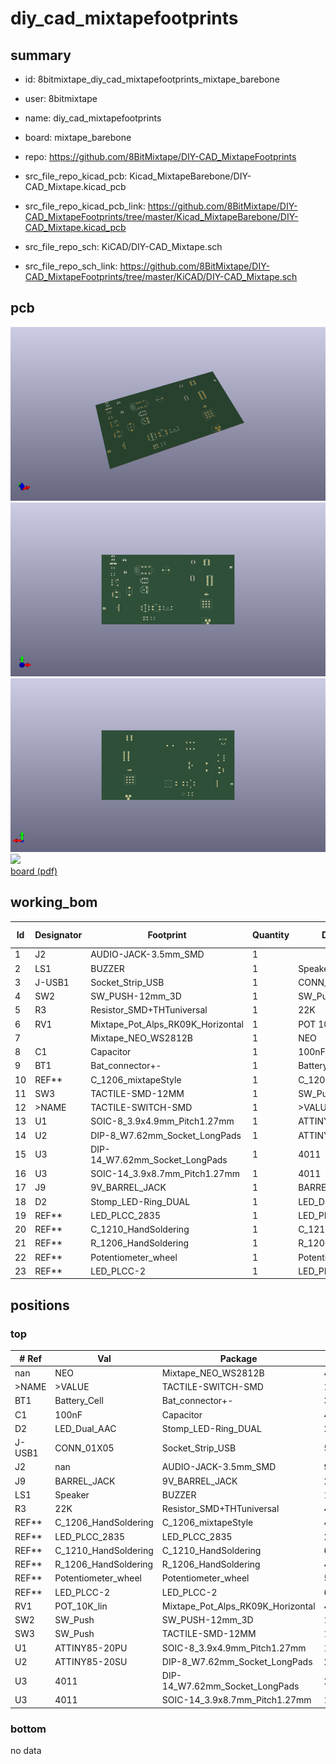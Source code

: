# diy_cad_mixtapefootprints
 
## summary 
* id: 8bitmixtape_diy_cad_mixtapefootprints_mixtape_barebone
* user: 8bitmixtape
* name: diy_cad_mixtapefootprints
* board: mixtape_barebone
* repo: https://github.com/8BitMixtape/DIY-CAD_MixtapeFootprints
* src_file_repo_kicad_pcb: Kicad_MixtapeBarebone/DIY-CAD_Mixtape.kicad_pcb
* src_file_repo_kicad_pcb_link: https://github.com/8BitMixtape/DIY-CAD_MixtapeFootprints/tree/master/Kicad_MixtapeBarebone/DIY-CAD_Mixtape.kicad_pcb


* src_file_repo_sch: KiCAD/DIY-CAD_Mixtape.sch
* src_file_repo_sch_link: https://github.com/8BitMixtape/DIY-CAD_MixtapeFootprints/tree/master/KiCAD/DIY-CAD_Mixtape.sch


## pcb  
![](working_3d_600.png) 
![](working_3d_front_600.png)  
![](working_3d_back_600.png)  
![](working_600.png)  
[board (pdf)](working.pdf)  

## working_bom
| Id | Designator | Footprint | Quantity | Designation | Supplier and ref |  | None | 
| --- | --- | --- | --- | --- | --- | --- | --- | 
| 1 | J2 | AUDIO-JACK-3.5mm_SMD | 1 |  |  |  | [''] | 
| 2 | LS1 | BUZZER | 1 | Speaker |  |  | [''] | 
| 3 | J-USB1 | Socket_Strip_USB | 1 | CONN_01X05 |  |  | [''] | 
| 4 | SW2 | SW_PUSH-12mm_3D | 1 | SW_Push |  |  | [''] | 
| 5 | R3 | Resistor_SMD+THTuniversal | 1 | 22K |  |  | [''] | 
| 6 | RV1 | Mixtape_Pot_Alps_RK09K_Horizontal | 1 | POT 10K lin |  |  | [''] | 
| 7 |  | Mixtape_NEO_WS2812B | 1 | NEO |  |  | [''] | 
| 8 | C1 | Capacitor | 1 | 100nF |  |  | [''] | 
| 9 | BT1 | Bat_connector+- | 1 | Battery_Cell |  |  | [''] | 
| 10 | REF** | C_1206_mixtapeStyle | 1 | C_1206_HandSoldering |  |  | [''] | 
| 11 | SW3 | TACTILE-SMD-12MM | 1 | SW_Push |  |  | [''] | 
| 12 | >NAME | TACTILE-SWITCH-SMD | 1 | >VALUE |  |  | [''] | 
| 13 | U1 | SOIC-8_3.9x4.9mm_Pitch1.27mm | 1 | ATTINY85-20PU |  |  | [''] | 
| 14 | U2 | DIP-8_W7.62mm_Socket_LongPads | 1 | ATTINY85-20SU |  |  | [''] | 
| 15 | U3 | DIP-14_W7.62mm_Socket_LongPads | 1 | 4011 |  |  | [''] | 
| 16 | U3 | SOIC-14_3.9x8.7mm_Pitch1.27mm | 1 | 4011 |  |  | [''] | 
| 17 | J9 | 9V_BARREL_JACK | 1 | BARREL_JACK |  |  | [''] | 
| 18 | D2 | Stomp_LED-Ring_DUAL | 1 | LED_Dual_AAC |  |  | [''] | 
| 19 | REF** | LED_PLCC_2835 | 1 | LED_PLCC_2835 |  |  | [''] | 
| 20 | REF** | C_1210_HandSoldering | 1 | C_1210_HandSoldering |  |  | [''] | 
| 21 | REF** | R_1206_HandSoldering | 1 | R_1206_HandSoldering |  |  | [''] | 
| 22 | REF** | Potentiometer_wheel | 1 | Potentiometer_wheel |  |  | [''] | 
| 23 | REF** | LED_PLCC-2 | 1 | LED_PLCC-2 |  |  | [''] | 




## positions
### top
| # Ref | Val | Package | PosX | PosY | Rot | Side | 
| --- | --- | --- | --- | --- | --- | --- | 
| nan | NEO | Mixtape_NEO_WS2812B | 46.98 | -54.51 | 0.0 | top | 
| >NAME | >VALUE | TACTILE-SWITCH-SMD | 117.52 | -132.41 | 0.0 | top | 
| BT1 | Battery_Cell | Bat_connector+- | 30.52 | -114.57 | 0.0 | top | 
| C1 | 100nF | Capacitor | 44.58 | -43.14 | 0.0 | top | 
| D2 | LED_Dual_AAC | Stomp_LED-Ring_DUAL | 209.65 | -89.91 | 0.0 | top | 
| J-USB1 | CONN_01X05 | Socket_Strip_USB | 57.4 | -108.59 | 0.0 | top | 
| J2 | nan | AUDIO-JACK-3.5mm_SMD | 96.97 | -65.55 | 0.0 | top | 
| J9 | BARREL_JACK | 9V_BARREL_JACK | 217.42 | -135.98 | 0.0 | top | 
| LS1 | Speaker | BUZZER | 140.49 | -46.75 | 0.0 | top | 
| R3 | 22K | Resistor_SMD+THTuniversal | 47.64 | -35.41 | 0.0 | top | 
| REF** | C_1206_HandSoldering | C_1206_mixtapeStyle | 47.49 | -28.69 | 0.0 | top | 
| REF** | LED_PLCC_2835 | LED_PLCC_2835 | 255.73 | -41.47 | 0.0 | top | 
| REF** | C_1210_HandSoldering | C_1210_HandSoldering | 67.49 | -29.39 | 0.0 | top | 
| REF** | R_1206_HandSoldering | R_1206_HandSoldering | 47.3 | -22.31 | 0.0 | top | 
| REF** | Potentiometer_wheel | Potentiometer_wheel | 53.07 | -68.71 | 0.0 | top | 
| REF** | LED_PLCC-2 | LED_PLCC-2 | 68.93 | -51.06 | 0.0 | top | 
| RV1 | POT_10K_lin | Mixtape_Pot_Alps_RK09K_Horizontal | 46.55 | -92.8 | 0.0 | top | 
| SW2 | SW_Push | SW_PUSH-12mm_3D | 123.59 | -114.13 | 0.0 | top | 
| SW3 | SW_Push | TACTILE-SMD-12MM | 143.69 | -114.12 | 0.0 | top | 
| U1 | ATTINY85-20PU | SOIC-8_3.9x4.9mm_Pitch1.27mm | 188.64 | -32.745 | 0.0 | top | 
| U2 | ATTINY85-20SU | DIP-8_W7.62mm_Socket_LongPads | 208.79 | -29.36 | 0.0 | top | 
| U3 | 4011 | DIP-14_W7.62mm_Socket_LongPads | 214.1 | -57.75 | 0.0 | top | 
| U3 | 4011 | SOIC-14_3.9x8.7mm_Pitch1.27mm | 187.51 | -61.59 | 0.0 | top | 

### bottom
no data
